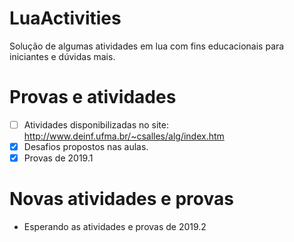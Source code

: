 # LuaActivities
Solução de algumas atividades em lua com fins educacionais para iniciantes e dúvidas mais.

# Provas e atividades
- [ ] Atividades disponibilizadas no site: http://www.deinf.ufma.br/~csalles/alg/index.htm
- [X] Desafios propostos nas aulas.
- [X] Provas de 2019.1

# Novas atividades e provas
  - Esperando as atividades e provas de 2019.2
